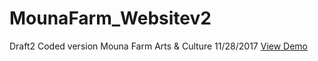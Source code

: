 # MounaFarm_Websitev2
Draft2 Coded version Mouna Farm Arts & Culture
11/28/2017
[View Demo](https://fumi235.github.io/MounaFarm_Websitev2/ "Mouna Farm v2")